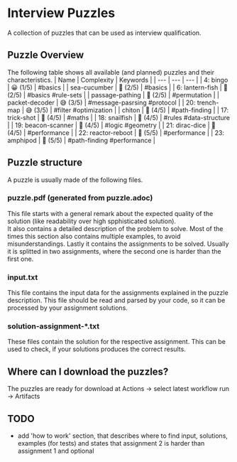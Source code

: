# Interview Puzzles
A collection of puzzles that can be used as interview qualification.

## Puzzle Overview
The following table shows all available (and planned) puzzles and their characteristics.
| Name               | Complexity | Keywords                    |
| ---                | ---        | ---                         |
| 4: bingo           | 😀 (1/5)   | #basics                     |
| sea-cucumber       | 🤔 (2/5)   | #basics                     |
| 6: lantern-fish    | 🤔 (2/5)   | #basics #rule-sets          |
| passage-pathing    | 🤔 (2/5)   | #permutation                |
| packet-decoder     | 😅 (3/5)   | #message-pasrsing #protocol |
| 20: trench-map     | 😅 (3/5)   | #filter #optimization       |
| chiton             | 🤪 (4/5)   | #path-finding               |
| 17: trick-shot     | 🤪 (4/5)   | #maths                      |
| 18: snailfish      | 🤪 (4/5)   | #rules #data-structure      |
| 19: beacon-scanner | 🤪 (4/5)   | #logic #geometry            |
| 21: dirac-dice     | 🤪 (4/5)   | #performance                |
| 22: reactor-reboot | 🤯 (5/5)   | #performance                |
| 23: amphipod       | 🤯 (5/5)   | #path-finding #performance  |

## Puzzle structure
A puzzle is usually made of the following files.

### puzzle.pdf (generated from puzzle.adoc)
This file starts with a general remark about the expected quality of the solution (like readability over high spphisticated solution).  
It also contains a detailed description of the problem to solve. Most of the times this section also contains multiple examples, to avoid misunderstandings.
Lastly it contains the assignments to be solved. Usually it is splitted in two assignments, where the second one is harder than the first one.

### input.txt
This file contains the input data for the assignments explained in the puzzle description. This file should be read and parsed by your code, so it can be processed by your assignment solutions.

### solution-assignment-*.txt
These files contain the solution for the respective assignment. This can be used to check, if your solutions produces the correct results.

## Where can I download the puzzles?
The puzzles are ready for download at Actions -> select latest workflow run -> Artifacts

## TODO
- add 'how to work' section, that describes where to find input, solutions, examples (for tests) and states that assignment 2 is harder than assignment 1 and optional
